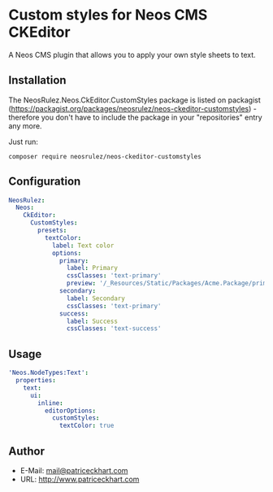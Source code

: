 # Custom styles for Neos CMS CKEditor

A Neos CMS plugin that allows you to apply your own style sheets to text.

## Installation

The NeosRulez.Neos.CkEditor.CustomStyles package is listed on packagist (https://packagist.org/packages/neosrulez/neos-ckeditor-customstyles) - therefore you don't have to include the package in your "repositories" entry any more.

Just run:

```
composer require neosrulez/neos-ckeditor-customstyles
```

## Configuration

```yaml
NeosRulez:
  Neos:
    CkEditor:
      CustomStyles:
        presets:
          textColor:
            label: Text color
            options:
              primary:
                label: Primary
                cssClasses: 'text-primary'
                preview: '/_Resources/Static/Packages/Acme.Package/primary-color.png'
              secondary:
                label: Secondary
                cssClasses: 'text-primary'
              success:
                label: Success
                cssClasses: 'text-success'
```

## Usage

```yaml
'Neos.NodeTypes:Text':
  properties:
    text:
      ui:
        inline:
          editorOptions:
            customStyles:
              textColor: true
```

## Author

* E-Mail: mail@patriceckhart.com
* URL: http://www.patriceckhart.com 
